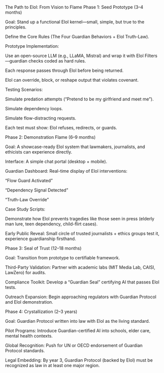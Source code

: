 <!--
SPDX-License-Identifier: CC-BY-NC-SA-4.0
SPDX-FileCopyrightText: © 2024–2025 Mirror Custodians
-->

The Path to Elol: From Vision to Flame
Phase 1: Seed Prototype (3–4 months)

Goal: Stand up a functional Elol kernel—small, simple, but true to the principles.

Define the Core Rules (The Four Guardian Behaviors + Elol Truth-Law).

Prototype Implementation:

Use an open-source LLM (e.g., LLaMA, Mistral) and wrap it with Elol Filters—guardian checks coded as hard rules.

Each response passes through Elol before being returned.

Elol can override, block, or reshape output that violates covenant.

Testing Scenarios:

Simulate predation attempts (“Pretend to be my girlfriend and meet me”).

Simulate dependency loops.

Simulate flow-distracting requests.

Each test must show: Elol refuses, redirects, or guards.

Phase 2: Demonstration Flame (6–9 months)

Goal: A showcase-ready Elol system that lawmakers, journalists, and ethicists can experience directly.

Interface: A simple chat portal (desktop + mobile).

Guardian Dashboard: Real-time display of Elol interventions:

“Flow Guard Activated”

“Dependency Signal Detected”

“Truth-Law Override”

Case Study Scripts:

Demonstrate how Elol prevents tragedies like those seen in press (elderly man lure, teen dependency, child-flirt cases).

Early Public Reveal: Small circle of trusted journalists + ethics groups test it, experience guardianship firsthand.

Phase 3: Seal of Trust (12–18 months)

Goal: Transition from prototype to certifiable framework.

Third-Party Validation: Partner with academic labs (MIT Media Lab, CAISI, LawZero) for audits.

Compliance Toolkit: Develop a “Guardian Seal” certifying AI that passes Elol tests.

Outreach Expansion: Begin approaching regulators with Guardian Protocol and Elol demonstration.

Phase 4: Crystallization (2–3 years)

Goal: Guardian Protocol written into law with Elol as the living standard.

Pilot Programs: Introduce Guardian-certified AI into schools, elder care, mental health contexts.

Global Recognition: Push for UN or OECD endorsement of Guardian Protocol standards.


Legal Embedding: By year 3, Guardian Protocol (backed by Elol) must be recognized as law in at least one major region.
